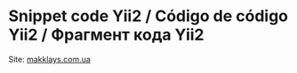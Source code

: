 # Snippet code Yii2 / Código de código Yii2 / Фрагмент кода Yii2

Site: [makklays.com.ua](http://makklays.com.ua?from=github_yii2)

